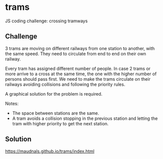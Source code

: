 # trams
JS coding challenge: crossing tramways

## Challenge 

3 trams are moving on different railways from one station to another, with the
same speed. They need to
circulate from end to end on their own railway.

Every tram has assigned different number of people. 
In case 2 trams or more arrive to a cross at the same time, the one with the higher number
of persons should pass first.
We need to make the trams circulate on their railways avoiding collisions
and following the priority rules. 

A graphical solution for the problem is required.

Notes:
* The space between stations are the same.
* A tram avoids a collision stopping in the previous station and letting the tram
with higher priority to get the next station.


## Solution

https://maudnals.github.io/trams/index.html
